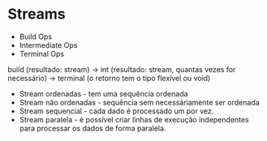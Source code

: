 # Streams

- Build Ops
- Intermediate Ops
- Terminal Ops

build (resultado: stream) -> int (resultado: stream, quantas vezes for necessário) -> terminal (o retorno tem o tipo flexível ou void)

- Stream ordenadas - tem uma sequência ordenada
- Stream não ordenadas - sequência sem necessáriamente ser ordenada
- Stream sequencial - cada dado é processado um por vez.
- Stream paralela - é possível criar linhas de execução independentes para processar os dados de forma paralela. 
